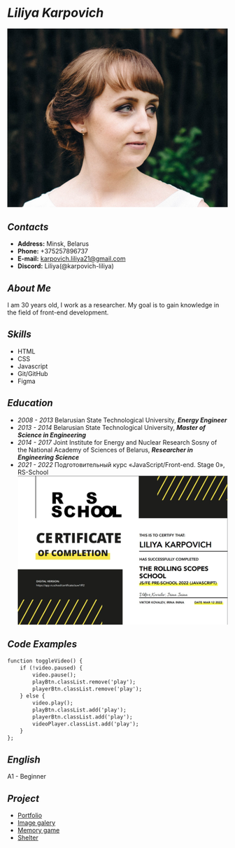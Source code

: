 # ***Liliya Karpovich***
![My photo](assets/img/avatar.jpg "Liliya Karpovich")

## *Contacts*
* **Address:** Minsk, Belarus
* **Phone:** +375257896737
* **E-mail:** karpovich.liliya21@gmail.com
* **Discord:** Liliya(@karpovich-liliya)

## *About Me*
I am 30 years old, I work as a researcher. My goal is to gain knowledge in the field of front-end development.

## *Skills*
* HTML
* CSS
* Javascript
* Git/GitHub
* Figma

## *Education*
* *2008 - 2013* Belarusian State Technological University, ***Energy Engineer***
* *2013 - 2014* Belarusian State Technological University, ***Master of Science in Engineering***
* *2014 - 2017* Joint Institute for Energy and Nuclear Research Sosny of the National Academy of Sciences of Belarus, ***Researcher in Engineering Science***
* *2021 - 2022* Подготовительный курс «JavaScript/Front-end. Stage 0», RS-School
![My certificate](assets/img/certificate.jpg "certificate")


## *Code Examples*
``` 
function toggleVideo() {
    if (!video.paused) {
        video.pause();
        playBtn.classList.remove('play');
        playerBtn.classList.remove('play');
    } else {       
        video.play();
        playBtn.classList.add('play');
        playerBtn.classList.add('play');
        videoPlayer.classList.add('play');
    } 
}; 
```

## *English*
A1 - Beginner

## *Project*
* [Portfolio](https://rolling-scopes-school.github.io/karpovich-liliya-JSFEPRESCHOOL/portfolio/)
* [Image galery](https://rolling-scopes-school.github.io/karpovich-liliya-JSFEPRESCHOOL/image-galery/)
* [Memory game](https://rolling-scopes-school.github.io/karpovich-liliya-JSFEPRESCHOOL/memory-game/)
* [Shelter](https://rolling-scopes-school.github.io/karpovich-liliya-JSFE2022Q1/shelter/pages/main/)
